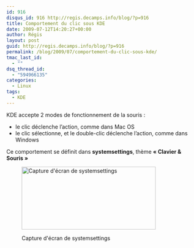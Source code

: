 ```yaml
---
id: 916
disqus_id: 916 http://regis.decamps.info/blog/?p=916
title: Comportement du clic sous KDE
date: 2009-07-12T14:20:27+00:00
author: Régis
layout: post
guid: http://regis.decamps.info/blog/?p=916
permalink: /blog/2009/07/comportement-du-clic-sous-kde/
tmac_last_id:
  - ""
dsq_thread_id:
  - "594966135"
categories:
  - Linux
tags:
  - KDE
---
```

KDE accepte 2 modes de fonctionnement de la souris :

  * le clic déclenche l’action, comme dans Mac OS
  * le clic sélectionne, et le double-clic déclenche l’action, comme dans Windows

Ce comportement se définit dans **systemsettings**, thème **« Clavier & Souris »**<figure id="attachment_917" style="width: 350px" class="wp-caption alignnone">

[<img src="http://regis.decamps.info/blog/wp-content/uploads/2009/07/systemsettings-350x164.png" alt="Capture d&#039;écran de systemsettings" title="systemsettings" width="350" height="164" class="size-medium wp-image-917" srcset="http://regis.decamps.info/blog/wp-content/uploads/2009/07/systemsettings-350x164.png 350w, http://regis.decamps.info/blog/wp-content/uploads/2009/07/systemsettings-1024x480.png 1024w, http://regis.decamps.info/blog/wp-content/uploads/2009/07/systemsettings.png 1280w" sizes="(max-width: 350px) 100vw, 350px" />](http://regis.decamps.info/blog/wp-content/uploads/2009/07/systemsettings.png)<figcaption class="wp-caption-text">Capture d'écran de systemsettings</figcaption></figure>
